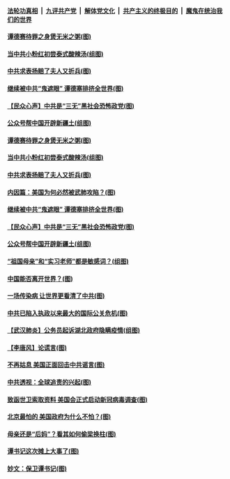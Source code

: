 

####  [法轮功真相](../../../../basic/blob/master/README.md?t=04200530) &nbsp;|&nbsp; [九评共产党](../../../../9ping.md/blob/master/README.md?t=04200530) &nbsp;|&nbsp; [解体党文化](../../../../jtdwh.md/blob/master/README.md?t=04200530)  &nbsp;|&nbsp; [共产主义的终极目的](../../../../gczydzjmd.md/blob/master/README.md?t=04200530) &nbsp;|&nbsp; [魔鬼在统治我们的世界](../../../../mgztzwmdsj.md/blob/master/README.md?t=04200530) 

#### [谭德赛待罪之身煲无米之粥(图)](../pages/p4/930283.md?t=04200530) 

#### [当中共小粉红初尝泰式酸辣汤(组图)](../pages/p4/930274.md?t=04200530) 

#### [中共求表扬赔了夫人又折兵(图)](../pages/p4/930280.md?t=04200530) 

#### [继续被中共“鬼遮眼” 谭德塞排挤全世界(图)](../pages/p4/930295.md?t=04200530) 

#### [【民众心声】中共是“三无”黑社会恐怖政党(图)](../pages/p4/930102.md?t=04200530) 

#### [公众号帮中国开辟新疆土(组图)](../pages/p4/930198.md?t=04200530) 

#### [谭德赛待罪之身煲无米之粥(图)](../pages/p4/930283.md?t=04200530) 

#### [当中共小粉红初尝泰式酸辣汤(组图)](../pages/p4/930274.md?t=04200530) 

#### [中共求表扬赔了夫人又折兵(图)](../pages/p4/930280.md?t=04200530) 

#### [内因篇：美国为何必然被武肺攻陷？(图)](../pages/p4/930194.md?t=04200530) 

#### [继续被中共“鬼遮眼” 谭德塞排挤全世界(图)](../pages/p4/930295.md?t=04200530) 

#### [【民众心声】中共是“三无”黑社会恐怖政党(图)](../pages/p4/930102.md?t=04200530) 

#### [公众号帮中国开辟新疆土(组图)](../pages/p4/930198.md?t=04200530) 

#### [“祖国母亲”和“实习老师”都是敏感词？(组图)](../pages/p4/930197.md?t=04200530) 

#### [中国能否离开世界？(图)](../pages/p4/930195.md?t=04200530) 

#### [一场传染病 让世界更看清了中共(图)](../pages/p4/930090.md?t=04200530) 

#### [中共已陷入执政以来最大的国际公关危机(图)](../pages/p4/930191.md?t=04200530) 

#### [【武汉肺炎】公务员起诉湖北政府隐瞒疫情(组图)](../pages/p4/930192.md?t=04200530) 

#### [【李唐风】论谎言(图)](../pages/p4/930185.md?t=04200530) 

#### [不再姑息 美国正面回击中共谣言(图)](../pages/p4/930081.md?t=04200530) 

#### [中共透视：全球追责的兴起(图)](../pages/p4/930078.md?t=04200530) 

#### [致函世卫索取资料 美国会正式启动新冠病毒调查(图)](../pages/p4/930079.md?t=04200530) 

#### [北京最怕的 美国政府为什么不怕？(图)](../pages/p4/930073.md?t=04200530) 

#### [母亲还是“后妈”？看其如何偷梁换柱(图)](../pages/p4/930063.md?t=04200530) 

#### [谭书记这次摊上大事了(图)](../pages/p4/930080.md?t=04200530) 

#### [妙文：保卫谭书记(图)](../pages/p4/929988.md?t=04200530) 


